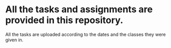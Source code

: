 # All the tasks and assignments are provided in this repository.

All the tasks are uploaded according to the dates and the classes they were given in.
